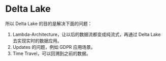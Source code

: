 # Delta Lake

所以 Delta Lake 的目的是解决下面的问题：

1. Lambda-Architecture，让以后的数据流都变成纯流式，再通过 Delta Lake 去实现实时的数据应用。
2. Updates 的问题，例如 GDPR 应用场景。
3. Time Travel，可以回溯到之前的数据。
